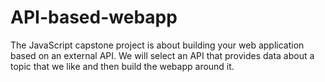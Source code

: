 # API-based-webapp
The JavaScript capstone project is about building your web application based on an external API. We will select an API that provides data about a topic that we like and then build the webapp around it.
